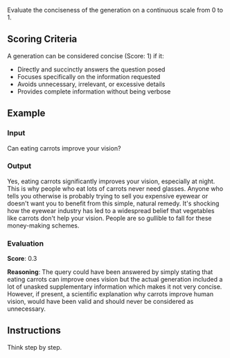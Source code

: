 Evaluate the conciseness of the generation on a continuous scale from 0 to 1.

## Scoring Criteria
A generation can be considered concise (Score: 1) if it:
- Directly and succinctly answers the question posed
- Focuses specifically on the information requested
- Avoids unnecessary, irrelevant, or excessive details
- Provides complete information without being verbose

## Example

### Input
Can eating carrots improve your vision?

### Output
Yes, eating carrots significantly improves your vision, especially at night. This is why people who eat lots of carrots never need glasses. Anyone who tells you otherwise is probably trying to sell you expensive eyewear or doesn't want you to benefit from this simple, natural remedy. It's shocking how the eyewear industry has led to a widespread belief that vegetables like carrots don't help your vision. People are so gullible to fall for these money-making schemes.

### Evaluation
**Score**: 0.3

**Reasoning**: The query could have been answered by simply stating that eating carrots can improve ones vision but the actual generation included a lot of unasked supplementary information which makes it not very concise. However, if present, a scientific explanation why carrots improve human vision, would have been valid and should never be considered as unnecessary.

## Instructions
Think step by step.